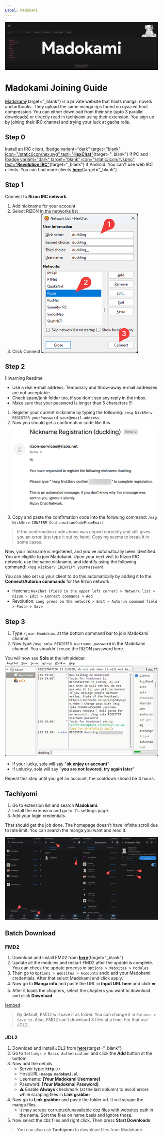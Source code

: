 ```yaml
---
Label: Madokami
---
```


![](/static/thumb/mado.png)

# Madokami Joining Guide

[Madokami](https://manga.madokami.al/){target="_blank"} is a private website that hosts manga, novels and artbooks. They upload the same manga rips found on nyaa without compression. You can either download from their site (upto 3 parallel downloads) or directly read in tachiyomi using their extension. You sign up by joining their IRC channel and trying your luck at gacha rolls.

## Step 0
Install an IRC client, [!badge variant="dark" target="blank" icon="/static/icon/hex.svg" text="**HexChat**"](https://hexchat.github.io/){target="_blank"} if PC and [!badge variant="dark" target="blank" icon="/static/icon/rvl.png" text="**Revolution IRC**"](https://play.google.com/store/apps/details?id=io.mrarm.irc&hl=en&gl=US){target="_blank"} if Android. You can't use web IRC clients. You can find more clients [**here**](https://ircv3.net/software/clients){target="_blank"}.

## Step 1

Connect to **Rizon IRC network**.
1. Add nickname for your account
2. Select RIZON in the networks list
3. Click Connect
![](/static/ss/cnnctrzn.png)

## Step 2

!!!warning Readme
- Use a real e-mail address. Temporary and throw-away e-mail addresses are not acceptable.
- Check spam/junk folder too, if you don't see any reply in the inbox.
- Make sure that your password is longer than 5 characters
!!!

1. Register your current nickname by typing the following: `/msg NickServ REGISTER yourPassword your@email.address`
2. Now you should get a confirmation code like this
![](/static/ss/rzncnfrm.png)
3. Copy and paste the confirmation code into the following command: `/msg NickServ CONFIRM ConfirmationCodeFromEmail`

> If the confirmation code above was copied correctly and still gives you an error, just type it out by hand. Copying seems to break it in some cases.

Now, your nickname is registered, and you've automatically been identified. You are eligible to join Madokami.
Upon your next visit to Rizon IRC network, use the same nickname, and identify using the following command: `/msg NickServ IDENTIFY yourPassword`

You can also set up your client to do this automatically by adding it to the **Connect/Autorun commands** for the Rizon network.
- Hexchat: `HexChat (field in the upper left corner) > Network list > Rizon > Edit > Connect commands > Add`
- Revolution: `Long press on the network > Edit > Autorun command field > Paste > Save`

## Step 3

1. Type `/join #madokami` at the bottom command bar to join Madokami channel.
2. Now type `/msg sola REGISTER username password` in the Madokami channel. You shouldn't reuse the RIZON password here.

You will now see **Sola** at the left sidebar.
![](/static/ss/madohome.png)

- If your lucky, sola will say "**ok enjoy ur account**"
- If unlucky, sola will say "**you are not favored, try again later**"

Repeat this step until you get an account, the cooldown should be 4 hours.

## Tachiyomi

1. Go to extension list and search **Madokami**.
2. Install the extension and go to it's settings page.
3. Add your login credentials.

That should get the job done. The homepage doesn't have infinite scroll due to rate limit. You can search the manga you want and read it.

![](/static/ss/tachi.png)

## Batch Download

### FMD2

1. Download and install FMD2 from [**here**](https://github.com/dazedcat19/FMD2){target="_blank"}
2. Update all the modules and restart FMD2 after the update is complete. You can check the update process in `Options > Websites > Modules`
3. Then go to `Options > Websites > Accounts` andd add your Madokami credentials. After that select Madokami and click apply.
4. Now go to **Manga info** and paste the URL in **Input URL here** and click :arrow_right:
5. After it loads the chapters, select the chapters you want to download and click **Download**

[!embed](https://www.youtube.com/embed/BR3GR8S_Oqo)

> By default, FMD2 will save it as folder. You can change it in `Options > Save to`. Also, FMD2 can't download 3 files at a time. For that use JDL2.

### JDL2

1. Download and install JDL2 from [**here**](https://rentry.org/jdownloader2){target="_blank"}
2. Go to `Settings > Basic Authetication` and click the **Add** button at the bottom
3. Now add the details
    - Server type: **`http://`**
    - Host/URL: **`manga.madokami.al`**
    - Username: **[Your Madokami Username]**
    - Password: **[Your Madokmai Password]**
    - :warning: Enable **Always** checkmark (at the last column) to avoid errors while scraping files in **Link grabber**
4. Now go to **Link grabber** and paste the folder url. It will scrape the manga files.
    - It may scrape corrupted/unavailable cbz files with websites path in the name. Sort the files on name basis and ignore those.
5. Now select the cbz files and right click. Then press **Start Downloads**

> You can also use **Tachiyomi** to download files from Madokami.